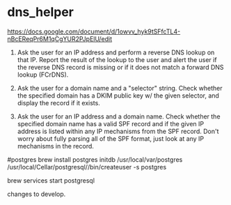 # dns_helper

https://docs.google.com/document/d/1owvv_hyk9tSFfcTL4-nBcEReqPr6M1qCgYUR2PJpElU/edit

1. Ask the user for an IP address and perform a reverse DNS lookup on that IP. Report the result of the lookup to the user and alert the user if the reverse DNS record is missing or if it does not match a forward DNS lookup (FCrDNS).

2. Ask the user for a domain name and a "selector" string. Check whether the specified domain has a DKIM public key w/ the given selector, and display the record if it exists.

3. Ask the user for an IP address and a domain name. Check whether the specified domain name has a valid SPF record and if the given IP address is listed within any IP mechanisms from the SPF record. Don't worry about fully parsing all of the SPF format, just look at any IP mechanisms in the record.

#postgres
brew install postgres
initdb /usr/local/var/postgres
/usr/local/Cellar/postgresql/<version>/bin/createuser -s postgres

brew services start postgresql

changes to develop.